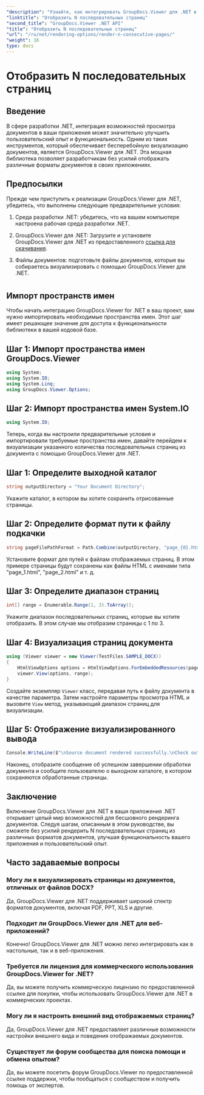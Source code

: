 ```yaml
---
"description": "Узнайте, как интегрировать GroupDocs.Viewer для .NET в свои приложения, чтобы легко отображать документы с N последовательными страницами."
"linktitle": "Отобразить N последовательных страниц"
"second_title": "GroupDocs.Viewer .NET API"
"title": "Отобразить N последовательных страниц"
"url": "/ru/net/rendering-options/render-n-consecutive-pages/"
"weight": 16
type: docs
---
```

# Отобразить N последовательных страниц

## Введение
В сфере разработки .NET, интеграция возможностей просмотра документов в ваши приложения может значительно улучшить пользовательский опыт и функциональность. Одним из таких инструментов, который обеспечивает бесперебойную визуализацию документов, является GroupDocs.Viewer для .NET. Эта мощная библиотека позволяет разработчикам без усилий отображать различные форматы документов в своих приложениях.
## Предпосылки
Прежде чем приступить к реализации GroupDocs.Viewer для .NET, убедитесь, что выполнены следующие предварительные условия:
1. Среда разработки .NET: убедитесь, что на вашем компьютере настроена рабочая среда разработки .NET.
  
2. GroupDocs.Viewer для .NET: Загрузите и установите GroupDocs.Viewer для .NET из предоставленного [ссылка для скачивания](https://releases.groupdocs.com/viewer/net/).
3. Файлы документов: подготовьте файлы документов, которые вы собираетесь визуализировать с помощью GroupDocs.Viewer для .NET.
#
## Импорт пространств имен
Чтобы начать интеграцию GroupDocs.Viewer for .NET в ваш проект, вам нужно импортировать необходимые пространства имен. Этот шаг имеет решающее значение для доступа к функциональности библиотеки в вашей кодовой базе.
## Шаг 1: Импорт пространства имен GroupDocs.Viewer
```csharp
using System;
using System.IO;
using System.Linq;
using GroupDocs.Viewer.Options;
```
## Шаг 2: Импорт пространства имен System.IO
```csharp
using System.IO;
```

Теперь, когда вы настроили предварительные условия и импортировали требуемые пространства имен, давайте перейдем к визуализации указанного количества последовательных страниц из документа с помощью GroupDocs.Viewer для .NET.
## Шаг 1: Определите выходной каталог
```csharp
string outputDirectory = "Your Document Directory";
```
Укажите каталог, в котором вы хотите сохранить отрисованные страницы.
## Шаг 2: Определите формат пути к файлу подкачки
```csharp
string pageFilePathFormat = Path.Combine(outputDirectory, "page_{0}.html");
```
Установите формат для путей к файлам отображаемых страниц. В этом примере страницы будут сохранены как файлы HTML с именами типа "page_1.html", "page_2.html" и т. д.
## Шаг 3: Определите диапазон страниц
```csharp
int[] range = Enumerable.Range(1, 3).ToArray();
```
Укажите диапазон последовательных страниц, которые вы хотите отобразить. В этом случае мы отобразим страницы с 1 по 3.
## Шаг 4: Визуализация страниц документа
```csharp
using (Viewer viewer = new Viewer(TestFiles.SAMPLE_DOCX))
{
    HtmlViewOptions options = HtmlViewOptions.ForEmbeddedResources(pageFilePathFormat);
    viewer.View(options, range);
}
```
Создайте экземпляр `Viewer` класс, передавая путь к файлу документа в качестве параметра. Затем настройте параметры просмотра HTML и вызовите `View` метод, указывающий диапазон страниц для визуализации.
## Шаг 5: Отображение визуализированного вывода
```csharp
Console.WriteLine($"\nSource document rendered successfully.\nCheck output in {outputDirectory}.");
```
Наконец, отобразите сообщение об успешном завершении обработки документа и сообщите пользователю о выходном каталоге, в котором сохраняются обработанные страницы.

## Заключение
Включение GroupDocs.Viewer для .NET в ваши приложения .NET открывает целый мир возможностей для бесшовного рендеринга документов. Следуя шагам, описанным в этом руководстве, вы сможете без усилий рендерить N последовательных страниц из различных форматов документов, улучшая функциональность вашего приложения и пользовательский опыт.
## Часто задаваемые вопросы
### Могу ли я визуализировать страницы из документов, отличных от файлов DOCX?
Да, GroupDocs.Viewer для .NET поддерживает широкий спектр форматов документов, включая PDF, PPT, XLS и другие.
### Подходит ли GroupDocs.Viewer для .NET для веб-приложений?
Конечно! GroupDocs.Viewer для .NET можно легко интегрировать как в настольные, так и в веб-приложения.
### Требуется ли лицензия для коммерческого использования GroupDocs.Viewer for .NET?
Да, вы можете получить коммерческую лицензию по предоставленной ссылке для покупки, чтобы использовать GroupDocs.Viewer для .NET в коммерческих проектах.
### Могу ли я настроить внешний вид отображаемых страниц?
Да, GroupDocs.Viewer для .NET предоставляет различные возможности настройки внешнего вида и поведения отображаемых документов.
### Существует ли форум сообщества для поиска помощи и обмена опытом?
Да, вы можете посетить форум GroupDocs.Viewer по предоставленной ссылке поддержки, чтобы пообщаться с сообществом и получить помощь от экспертов.